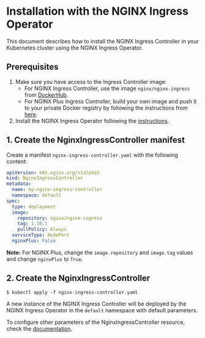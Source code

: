 # Installation with the NGINX Ingress Operator

This document describes how to install the NGINX Ingress Controller in your Kubernetes cluster using the NGINX Ingress Operator.

## Prerequisites

1. Make sure you have access to the Ingress Controller image:
    * For NGINX Ingress Controller, use the image `nginx/nginx-ingress` from [DockerHub](https://hub.docker.com/r/nginx/nginx-ingress).
    * For NGINX Plus Ingress Controller, build your own image and push it to your private Docker registry by following the instructions from [here](/nginx-ingress-controller/installation/building-ingress-controller-image).
1. Install the NGINX Ingress Operator following the [instructions](https://github.com/nginxinc/nginx-ingress-operator/blob/master/docs/installation.md).

## 1. Create the NginxIngressController manifest

Create a manifest `nginx-ingress-controller.yaml` with the following content:

```yaml
apiVersion: k8s.nginx.org/v1alpha1
kind: NginxIngressController
metadata:
  name: my-nginx-ingress-controller
  namespace: default
spec:
  type: deployment
  image:
    repository: nginx/nginx-ingress
    tag: 1.10.1
    pullPolicy: Always
  serviceType: NodePort
  nginxPlus: False
```

**Note:** For NGINX Plus, change the `image.repository` and `image.tag` values and change `nginxPlus` to `True`.

## 2. Create the NginxIngressController

```
$ kubectl apply -f nginx-ingress-controller.yaml
```

A new instance of the NGINX Ingress Controller will be deployed by the NGINX Ingress Operator in the `default` namespace with default parameters.

To configure other parameters of the NginxIngressController resource, check the [documentation](https://github.com/nginxinc/nginx-ingress-operator/blob/master/docs/nginx-ingress-controller.md).
